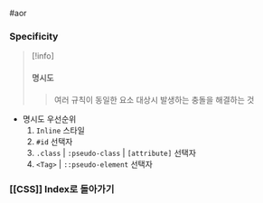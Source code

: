 #aor 
### Specificity
>[!info]
>#### 명시도
>
>>여러 규칙이 동일한 요소 대상시 발생하는 충돌을 해결하는 것

- 명시도 우선순위
	1. `Inline` 스타일
	2. `#id` 선택자
	3. `.class` | `:pseudo-class` | `[attribute]` 선택자
	4. `<Tag>` | `::pseudo-element` 선택자
### [[CSS]] Index로 돌아가기